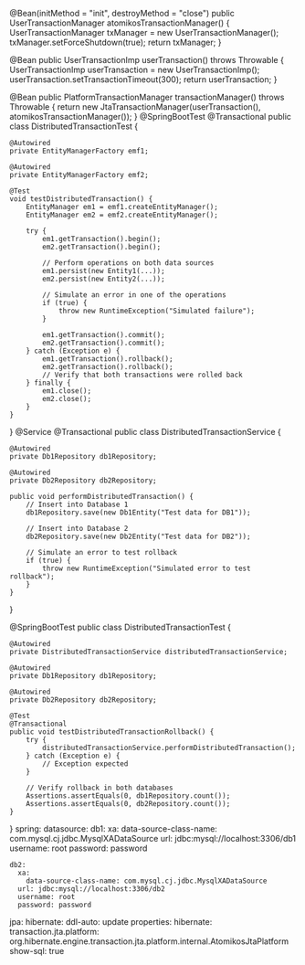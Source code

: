 @Bean(initMethod = "init", destroyMethod = "close")
public UserTransactionManager atomikosTransactionManager() {
    UserTransactionManager txManager = new UserTransactionManager();
    txManager.setForceShutdown(true);
    return txManager;
}

@Bean
public UserTransactionImp userTransaction() throws Throwable {
    UserTransactionImp userTransaction = new UserTransactionImp();
    userTransaction.setTransactionTimeout(300);
    return userTransaction;
}

@Bean
public PlatformTransactionManager transactionManager() throws Throwable {
    return new JtaTransactionManager(userTransaction(), atomikosTransactionManager());
}
@SpringBootTest
@Transactional
public class DistributedTransactionTest {

    @Autowired
    private EntityManagerFactory emf1;

    @Autowired
    private EntityManagerFactory emf2;

    @Test
    void testDistributedTransaction() {
        EntityManager em1 = emf1.createEntityManager();
        EntityManager em2 = emf2.createEntityManager();

        try {
            em1.getTransaction().begin();
            em2.getTransaction().begin();

            // Perform operations on both data sources
            em1.persist(new Entity1(...));
            em2.persist(new Entity2(...));

            // Simulate an error in one of the operations
            if (true) {
                throw new RuntimeException("Simulated failure");
            }

            em1.getTransaction().commit();
            em2.getTransaction().commit();
        } catch (Exception e) {
            em1.getTransaction().rollback();
            em2.getTransaction().rollback();
            // Verify that both transactions were rolled back
        } finally {
            em1.close();
            em2.close();
        }
    }
}
@Service
@Transactional
public class DistributedTransactionService {

    @Autowired
    private Db1Repository db1Repository;

    @Autowired
    private Db2Repository db2Repository;

    public void performDistributedTransaction() {
        // Insert into Database 1
        db1Repository.save(new Db1Entity("Test data for DB1"));

        // Insert into Database 2
        db2Repository.save(new Db2Entity("Test data for DB2"));

        // Simulate an error to test rollback
        if (true) {
            throw new RuntimeException("Simulated error to test rollback");
        }
    }
}

@SpringBootTest
public class DistributedTransactionTest {

    @Autowired
    private DistributedTransactionService distributedTransactionService;

    @Autowired
    private Db1Repository db1Repository;

    @Autowired
    private Db2Repository db2Repository;

    @Test
    @Transactional
    public void testDistributedTransactionRollback() {
        try {
            distributedTransactionService.performDistributedTransaction();
        } catch (Exception e) {
            // Exception expected
        }

        // Verify rollback in both databases
        Assertions.assertEquals(0, db1Repository.count());
        Assertions.assertEquals(0, db2Repository.count());
    }
}
spring:
  datasource:
    db1:
      xa:
        data-source-class-name: com.mysql.cj.jdbc.MysqlXADataSource
      url: jdbc:mysql://localhost:3306/db1
      username: root
      password: password

    db2:
      xa:
        data-source-class-name: com.mysql.cj.jdbc.MysqlXADataSource
      url: jdbc:mysql://localhost:3306/db2
      username: root
      password: password

  jpa:
    hibernate:
      ddl-auto: update
    properties:
      hibernate:
        transaction.jta.platform: org.hibernate.engine.transaction.jta.platform.internal.AtomikosJtaPlatform
    show-sql: true


